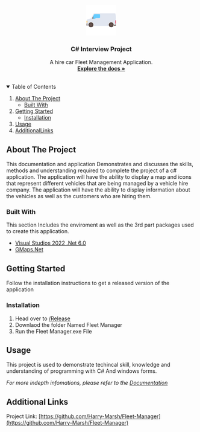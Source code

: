 <!-- PROJECT LOGO -->
<br />
<p align="center">
  <a href="https://github.com/Harry-Marsh/Fleet-Manager">
    <img src="Media/delivery-van.png" alt="Logo" width="80" height="80">
  </a>

  <h3 align="center">C# Interview Project</h3>

  <p align="center">
    A hire car Fleet Management Application.
    <br />
    <a href="https://github.com/Harry-Marsh/Fleet-Manager"><strong>Explore the docs »</strong></a>
    <br />
    <br />
  </p>
</p>


<!-- TABLE OF CONTENTS -->
<details open="open">
  <summary>Table of Contents</summary>
  <ol>
    <li>
      <a href="#about-the-project">About The Project</a>
      <ul>
        <li><a href="#built-with">Built With</a></li>
      </ul>
    </li>
    <li>
      <a href="#getting-started">Getting Started</a>
      <ul>
        <li><a href="#installation">Installation</a></li>
      </ul>
    </li>
    <li><a href="#usage">Usage</a></li>
    <li><a href="#contact">AdditionalLinks</a></li>
  </ol>
</details>



<!-- ABOUT THE PROJECT -->
## About The Project

This documentation and application Demonstrates and discusses the skills, methods and understanding required to complete the project of a c# application. The application will have the ability to display a map and icons that represent different vehicles that are being managed by a vehicle hire company. The application will have the ability to display information about the vehicles as well as the customers who are hiring them. 

### Built With

This section Includes the enviroment as well as the 3rd part packages used to create this application.
* [Visual Studios 2022 .Net 6.0](https://visualstudio.microsoft.com/)
* [GMaps.Net](https://www.nuget.org/packages/GMap.NET.WinForms)



<!-- GETTING STARTED -->
## Getting Started

Follow the installation instructions to get a released version of the application

### Installation

1. Head over to [/Release](https://github.com/Harry-Marsh/Fleet-Manager/tree/master/Release)
2. Downlaod the folder Named Fleet Manager
3. Run the Fleet Manager.exe File

<!-- USAGE EXAMPLES -->
## Usage

This project is used to demonstrate techincal skill, knowledge and understanding of programming with C# And windows forms.

_For more indepth infomations, please refer to the [Documentation](https://github.com/Harry-Marsh/Fleet-Manager/tree/master/Documentation)_






<!-- AdditionalLinks -->
## Additional Links

Project Link: [https://github.com/Harry-Marsh/Fleet-Manager](https://github.com/Harry-Marsh/Fleet-Manager)

